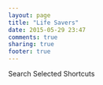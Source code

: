 ```yaml
---
layout: page
title: "Life Savers"
date: 2015-05-29 23:47
comments: true
sharing: true
footer: true
---
```

Search Selected Shortcuts
